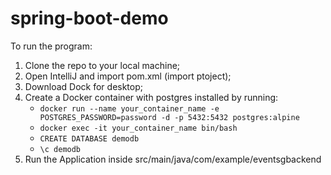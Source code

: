 # spring-boot-demo

To run the program:
1. Clone the repo to your local machine;
2. Open IntelliJ and import pom.xml (import ptoject);
3. Download Dock for desktop;
4. Create a Docker container with postgres installed by running: 
    - `docker run --name your_container_name -e POSTGRES_PASSWORD=password -d -p 5432:5432 postgres:alpine`
    - `docker exec -it your_container_name bin/bash`
    - `CREATE DATABASE demodb`
    - `\c demodb`
 5. Run the Application inside src/main/java/com/example/eventsgbackend
